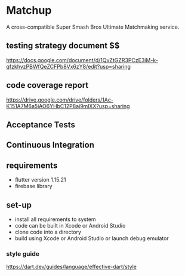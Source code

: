 # Matchup #

A cross-compatible Super Smash Bros Ultimate Matchmaking service.

## testing strategy document $$
https://docs.google.com/document/d/1QvZtGZR3PCzE3iM-k-qfzkhvzPBWfQeZCFPb8Vx6zY8/edit?usp=sharing

## code coverage report ##
https://drive.google.com/drive/folders/1Ac-K151A7M6a5iAO6YHbC12P8aj9mlXX?usp=sharing

## Acceptance Tests ##

## Continuous Integration ##


## requirements ##
  * flutter version 1.15.21
  * firebase library
 
## set-up ##
  * install all requirements to system
  * code can be built in Xcode or Android Studio
  * clone code into a directory
  * build using Xcode or Android Studio or launch debug emulator

### style guide ### 
https://dart.dev/guides/language/effective-dart/style
